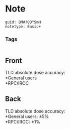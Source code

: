 # Note
```
guid: QM#!OD^SmH
notetype: Basic+
```

### Tags
```
```

## Front
<div>TLD absolute dose accuracy:</div><div>*General users</div><div>*RPC/IROC</div>

## Back
<div>TLD absolute dose accuracy:</div><div>*General users: ±5%</div><div>*RPC/IROC: ±1%</div>
